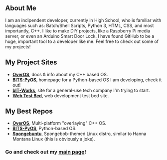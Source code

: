 ## About Me
I am an indipendent developer, currently in High School, who is familiar with languages such as: Batch/Shell Scripts, Python 3, HTML, CSS, and most importantly, C++. I like to make DIY projects, like a Raspberry Pi media server, or even an Arduino Smart Door Lock. I have found GitHub to be a huge, important tool to a developer like me. Feel free to check out some of my projects!

## My Project Sites
- **[OverOS](https://sykeben.github.io/overos)**, docs & info about my C++ based OS.
- **[BITS-PyOS](https://sykeben.github.io/BITS-PyOS)**, homepage for a Python-based OS I am developing, check it out!
- **[bIT-Works](https://bit-works.github.io)**, site for a general-use tech company I'm trying to start.
- **[Web Test Bed](https://sykeben.github.io/WebTestBed)**, web development test bed site.

## My Best Repos
- **[OverOS](https://github.com/sykeben/overos)**, Multi-platform "overlaying" C++ OS.
- **[BITS-PyOS](https://github.com/sykeben/BITS-PyOS)**, Python-based OS.
- **[Spongebuntu](https://github.com/sykeben/Spongebuntu)**, Spongebob-themed Linux distro, similar to Hanna Montana Linux (this is obviously a joke).

### Go and check out my [main page](https://sites.google.com/view/sykeben)!
